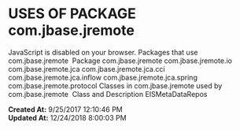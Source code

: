# USES OF PACKAGE com.jbase.jremote

JavaScript is disabled on your browser. Packages that use com.jbase.jremote  Package com.jbase.jremote com.jbase.jremote.io com.jbase.jremote.jca com.jbase.jremote.jca.cci com.jbase.jremote.jca.inflow com.jbase.jremote.jca.spring com.jbase.jremote.protocol Classes in com.jbase.jremote used by com.jbase.jremote  Class and Description EISMetaDataRepos  

**Created At:** 9/25/2017 12:10:46 PM  
**Updated At:** 12/24/2018 8:00:03 PM  

